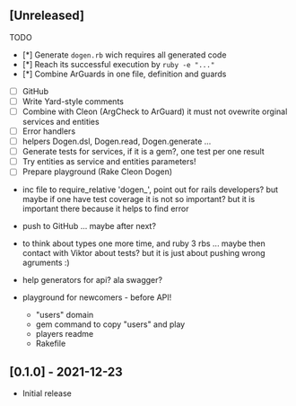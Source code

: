 ## [Unreleased]

TODO

- [*] Generate `dogen.rb` wich requires all generated code
- [*] Reach its successful execution by `ruby -e "..."`
- [*] Combine ArGuards in one file, definition and guards
- [ ] GitHub
- [ ] Write Yard-style comments
- [ ] Combine with Cleon (ArgCheck to ArGuard) it must not ovewrite orginal services and entities
- [ ] Error handlers
- [ ] helpers Dogen.dsl, Dogen.read, Dogen.generate ...
- [ ] Generate tests for services, if it is a gem?, one test per one result
- [ ] Try entities as service and entities parameters!
- [ ] Prepare playground (Rake Cleon Dogen)

- inc file to require_relative 'dogen_<domain>', point out for rails developers? but maybe if one have test coverage it is not so important? but it is important there because it helps to find error
- push to GitHub ... maybe after next?

- to think about types one more time, and ruby 3 rbs ... maybe then contact with Viktor about tests? but it is just about pushing wrong agruments :)

- help generators for api? ala swagger?
- playground for newcomers - before API!
  - "users" domain
  - gem command to copy "users" and play
  - players readme
  - Rakefile


## [0.1.0] - 2021-12-23

- Initial release
